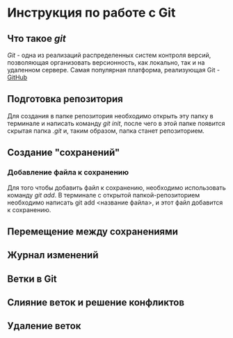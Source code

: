 # Инструкция по работе с Git

## Что такое *git*

*Git* - одна из реализаций распределенных систем контроля версий, позволяющая организовать версионность, как локально, так и на удаленном сервере. Самая популярная платформа, реализующая Git - [GitHub](https//:github.com)

## Подготовка репозитория

Для создания в папке репозитория необходимо открыть эту папку в терминале и написать команду *git init*, после чего в этой папке появится скрытая папка *.git* и, таким образом, папка станет репозиторием.

## Создание "сохранений"

### Добавление файла к сохранению

Для того чтобы добавить файл к сохранению, необходимо использовать команду *git add*. В терминале с открытой папкой-репозиторием необходимо написать git add <название файла>, и этот файл добавится к сохранению.

## Перемещение между сохранениями

## Журнал изменений

## Ветки в Git

## Слияние веток и решение конфликтов

## Удаление веток